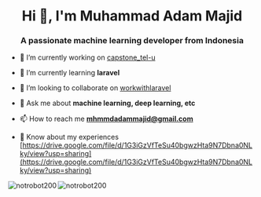 <h1 align="center">Hi 👋, I'm Muhammad Adam Majid</h1>
<h3 align="center">A passionate machine learning developer from Indonesia</h3>

- 🔭 I’m currently working on [capstone_tel-u](https://github.com/notRobot200/capstone_tel-u.git)

- 🌱 I’m currently learning **laravel**

- 👯 I’m looking to collaborate on [workwithlaravel](https://github.com/notRobot200/workwithlaravel.git)

- 💬 Ask me about **machine learning, deep learning, etc**

- 📫 How to reach me **mhmmdadammajid@gmail.com**

- 📄 Know about my experiences [https://drive.google.com/file/d/1G3iGzVfTeSu40bgwzHta9N7Dbna0NLky/view?usp=sharing](https://drive.google.com/file/d/1G3iGzVfTeSu40bgwzHta9N7Dbna0NLky/view?usp=sharing)


<p>
  <img align="left" src="https://github-readme-stats.vercel.app/api/top-langs?username=notrobot200&show_icons=true&locale=en&layout=compact&theme=dark" alt="notrobot200" />
</p>

<p>
  <img align="center" src="https://github-readme-stats.vercel.app/api?username=notrobot200&show_icons=true&locale=en&theme=dark&card_width=280" alt="notrobot200" />
</p>
